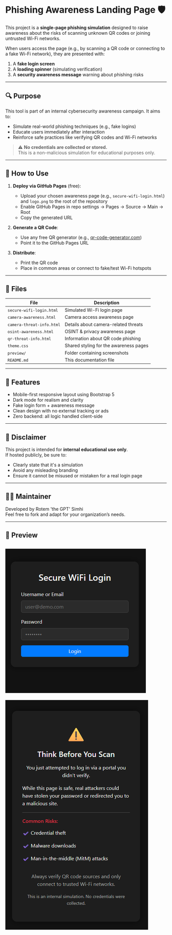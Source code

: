 # Phishing Awareness Landing Page 🛡️

This project is a **single-page phishing simulation** designed to raise awareness about the risks of scanning unknown QR codes or joining untrusted Wi-Fi networks.

When users access the page (e.g., by scanning a QR code or connecting to a fake Wi-Fi network), they are presented with:
1. A **fake login screen**
2. A **loading spinner** (simulating verification)
3. A **security awareness message** warning about phishing risks

---

## 🔍 Purpose

This tool is part of an internal cybersecurity awareness campaign. It aims to:
- Simulate real-world phishing techniques (e.g., fake logins)
- Educate users immediately after interaction
- Reinforce safe practices like verifying QR codes and Wi-Fi networks

> ⚠️ **No credentials are collected or stored.**  
> This is a non-malicious simulation for educational purposes only.

---

## 🚀 How to Use

1. **Deploy via GitHub Pages** (free):
   - Upload your chosen awareness page (e.g., `secure-wifi-login.html`) and `logo.png` to the root of the repository
   - Enable GitHub Pages in repo settings → Pages → Source → Main → Root
   - Copy the generated URL

2. **Generate a QR Code**:
   - Use any free QR generator (e.g., [qr-code-generator.com](https://www.qr-code-generator.com/))
   - Point it to the GitHub Pages URL

3. **Distribute**:
   - Print the QR code
   - Place in common areas or connect to fake/test Wi-Fi hotspots

---

## 📁 Files

| File         | Description                                      |
|--------------|--------------------------------------------------|
| `secure-wifi-login.html` | Simulated Wi-Fi login page |
| `camera-awareness.html` | Camera access awareness page |
| `camera-threat-info.html` | Details about camera-related threats |
| `osint-awareness.html` | OSINT & privacy awareness page |
| `qr-threat-info.html` | Information about QR code phishing |
| `theme.css` | Shared styling for the awareness pages |
| `preview/` | Folder containing screenshots |
| `README.md` | This documentation file |

---

## 📱 Features

- Mobile-first responsive layout using Bootstrap 5
- Dark mode for realism and clarity
- Fake login form + awareness message
- Clean design with no external tracking or ads
- Zero backend: all logic handled client-side

---

## 🔐 Disclaimer

This project is intended for **internal educational use only**.  
If hosted publicly, be sure to:
- Clearly state that it's a simulation
- Avoid any misleading branding
- Ensure it cannot be misused or mistaken for a real login page

---

## 🧑‍💻 Maintainer

Developed by Rotem 'the GPT' Simhi  
Feel free to fork and adapt for your organization’s needs.

---

## 📸 Preview

![Preview Screenshot](/preview/preview1.png) <!-- Add a screenshot if you like -->
---
![Preview Screenshot](/preview/preview2.png) <!-- Add a screenshot if you like -->
